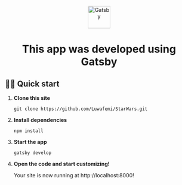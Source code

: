 <p align="center">
    <img alt="Gatsby" src="https://www.gatsbyjs.com/Gatsby-Monogram.svg" width="60" />
  </a>
</p>
<h1 align="center">
  This app was developed using Gatsby
</h1>

## 🚀🚀 Quick start

1.  **Clone this site**

    ```shell
    git clone https://github.com/Luwafemi/StarWars.git
    ```

2.  **Install dependencies**

    ```shell
    npm install
    ```

3.  **Start the app**

    ```shell
    gatsby develop
    ```

4.  **Open the code and start customizing!**

    Your site is now running at http://localhost:8000!
